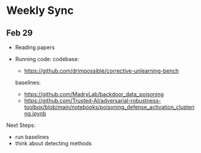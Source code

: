 # Weekly Sync
## Feb 29
- Reading papers
- Running code:
  codebase:
  - https://github.com/drimpossible/corrective-unlearning-bench
    
  baselines:
  - https://github.com/MadryLab/backdoor_data_poisoning
  - https://github.com/Trusted-AI/adversarial-robustness-toolbox/blob/main/notebooks/poisoning_defense_activation_clustering.ipynb

Next Steps:
- run baselines
- think about detecting methods

